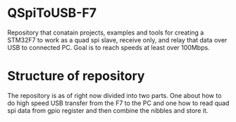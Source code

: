 # QSpiToUSB-F7

Repository that conatain projects, examples and tools for creating a STM32F7 to work as a quad spi slave, receive only, and relay that data over USB to connected PC. Goal is to reach speeds at least over 100Mbps. 

# Structure of repository
The repository is as of right now divided into two parts. One about how to do high speed USB transfer from the F7 to the PC and one how to read quad spi data from gpio register and then combine the nibbles and store it. 
